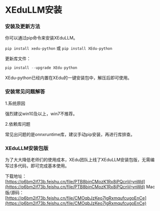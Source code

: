 # XEduLLM安装

### 安装及更新方法

你可以通过pip命令来安装XEduLLM。

`pip install xedu-python` 或 `pip install XEdu-python`

更新库文件：

```python
pip install --upgrade XEdu-python
```

XEdu-python已经内置在XEdu的一键安装包中，解压后即可使用。

### 安装常见问题解答

1.系统原因

强烈建议win10及以上，win7不推荐。

2.依赖库问题

常见出问题的是onnxruntime库，建议手动pip安装，再进行库排查。

### XEduLLM安装包版

为了大大降低老师们的使用成本，XEdu团队上线了XEduLLM安装包版，无需编写过多代码，即可完成基本使用。

下载地址：[https://p6bm2if73b.feishu.cn/file/PTB8binCMozK1Rx8iPQcnVrynWd](https://p6bm2if73b.feishu.cn/file/PTB8binCMozK1Rx8iPQcnVrynWd)
Mac 版/源码：[https://p6bm2if73b.feishu.cn/file/CMOqbJzKeo7lgRxmqufcugoEnCe](https://p6bm2if73b.feishu.cn/file/CMOqbJzKeo7lgRxmqufcugoEnCe)
